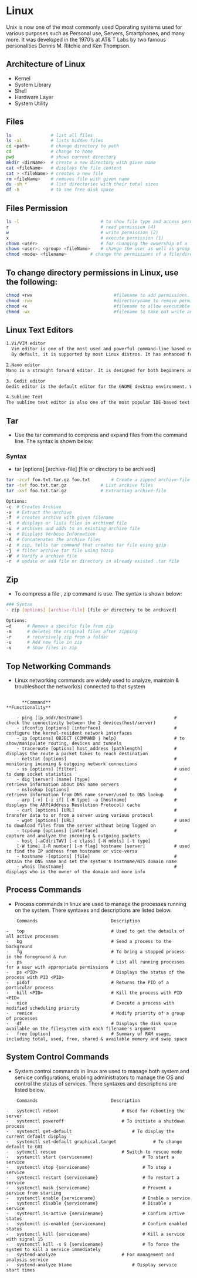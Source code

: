 # Linux 
Unix is now one of the most commonly used Operating systems used for various purposes such as Personal use, Servers, Smartphones, and many more. It was developed in the 1970’s at AT& T Labs by two famous personalities Dennis M. Ritchie and Ken Thompson.

## Architecture of Linux
- Kernel
- System Library
- Shell
- Hardware Layer
- System Utility

## Files
```sh
ls               # list all files
ls -al           # lists hidden files
cd <path>        # change directory to path
cd               # change to home
pwd              # shows current directory
mkdir <dirName>  # create a new directory with given name
cat <fileName>   # displays the file content
cat > <fileName> # creates a new file
rm <fileName>    # removes file with given name
du -sh *         # list directories with their total sizes 
df -h            # to see free disk space

```

## Files Permission
```sh
ls -l                              	# to show file type and access permission
r                                  	# read permission (4)
w                                  	# write permission (2)
x                                  	# execute permission (1)
chown <user>                       	# for changing the ownership of a file/directory
chown <user>: <group> <fileName>   	# change the user as well as group for a file or directory
chmod <mode> <filename>			# change the permissions of a file/directory

```

## To change directory permissions in Linux, use the following:
```sh
chmod +rwx                               #filename to add permissions.
chmod -rwx                               #directoryname to remove permissions.
chmod +x                                 #filename to allow executable permissions.
chmod -wx                                #filename to take out write and executable permissions.
```
## Linux Text Editors 

```sh
1.Vi/VIM editor
  Vim editor is one of the most used and powerful command-line based editor of the Linux system. 
  By default, it is supported by most Linux distros. It has enhanced functionalities of the old Unix Vi editor

2.Nano editor
Nano is a straight forward editor. It is designed for both beginners and advanced users. It has many customization features.

3. Gedit editor
Gedit editor is the default editor for the GNOME desktop environment. When we open a file, it will open with the Gedit editor.

4.Sublime Text
The sublime text editor is also one of the most popular IDE-based text editors. It is used as a development environment tool more than a text editor.

```
## Tar
- Use the tar command to compress and expand files from the command line. The syntax is shown below:

### Syntax
- tar [options] [archive-file] [file or directory to be archived] 

```sh
tar -zcvf foo.txt.tar.gz foo.txt		# Create a zipped archive-file
tar -tvf foo.txt.tar.gz				# List archive files
tar -xvf foo.txt.tar.gz				# Extracting archive-file

Options:
-c 	# Creates Archive 
-x 	# Extract the archive 
-f 	# creates archive with given filename 
-t 	# displays or lists files in archived file 
-u 	# archives and adds to an existing archive file 
-v 	# Displays Verbose Information 
-A 	# Concatenates the archive files 
-z 	# zip, tells tar command that creates tar file using gzip 
-j 	# filter archive tar file using tbzip 
-W 	# Verify a archive file 
-r 	# update or add file or directory in already existed .tar file
```
## Zip
- To compress a file , zip command is use. The syntax is shown below:

```sh
### Syntax
- zip [options] [archive-file] [file or directory to be archived]

Options:
–d      # Remove a specific file from zip
-m      # Deletes the original files after zipping
-r      # recursively zip from a folder
-u      # Add new file in zip
-v      # Show files in zip 
```

## Top Networking Commands
- Linux networking commands are widely used to analyze, maintain & troubleshoot the network(s) connected to that system

```

      **Command**                                                   **Functionality**
    
    - ping [ip_addr/hostname]                                   # check the connectivity between the 2 devices(host/server)
    - ifconfig [options] [interface]                            # configure the kernel-resident network interfaces
    - ip [options] OBJECT {COMMAND | help}                      # to show/manipulate routing, devices and tunnels
    - traceroute [options] host_address [pathlength]            # displays the route a packet takes to reach destination
    - netstat [options]                                         # monitoring incoming & outgoing network connections
    - ss [options] [filter]                                     # used to dump socket statistics  
    - dig [server] [name] [type]                                # retrieve information about DNS name servers
    - nslookup [options]                                        # retrieve information from DNS name server/used to DNS lookup
    - arp [-v] [-i if] [-H type] -a [hostname]                  # displays the ARP(Address Resolution Protocol) cache
    - curl [options] [URL]                                      # transfer data to or from a server using various protocol
    - wget [options] [URL]                                      # used to download files from the server without being logged on
    - tcpdump [options] [interface]                             # capture and analyze the incoming & outgoing packets
    - host [-aCdlriTWV] [-c class] [-N ndots] [-t type] 
    [-W time] [-R number] [-m flag] hostname [server]           # used to find the IP address from hostname or vice-versa
    - hostname -[options] [file]                                # obtain the DNS name and set the system's hostname/NIS domain name
    - whois [hostname]                                          # displays who is the owner of the domain and more info

```



## Process Commands
- Process commands in linux are used to manage the processes running on the system. There syntaxes and descriptions are listed below.

```
	Commands 							Description

-	top 								# Used to get the details of all active processes
- 	bg 									# Send a process to the background
-	fg 									# To bring a stopped process in the foreground & run  
-	ps 									# List all running processes for a user with appropriate permissions
-	ps <PID> 							# Displays the status of the process with PID <PID> 
-	pidof 								# Returns the PID of a particular process
-	kill <PID> 							# Kill the process with PID <PID>
-	nice 								# Execute a process with modified scheduling priority
-	renice 								# Modify priority of a group of processes
-	df 									# Displays the disk space available on the filesystem with each filename's argument
-	free [option]						# Summary of RAM usage, including total, used, free, shared & available memory and swap space
```

## System Control Commands
- System control commands in linux are used to manage both system and service configurations, enabling administrators to manage the OS and control the status of services. There syntaxes and descriptions are listed below.

```
	Commands 							Description

-	systemctl reboot 						# Used for rebooting the server
- 	systemctl poweroff 						# To initiate a shutdown process
-	systemctl get-default 						# To display the current default display  
-	systemctl set-default graphical.target 				# To change default to GUI
-	sytemctl rescue 						# Switch to rescue mode 
-	systemctl start {servicename} 					# To start a service
-	systemctl stop {servicename} 					# To stop a service
-	systemctl restart {servicename} 				# To restart a service
-	systemctl mask {servicename} 					# Prevent a service from starting 
-	systemctl enable {servicename} 					# Enable a service
-	systemctl disable {servicename}					# Disable a service
-	systemctl is-active {servicename}				# Confirm active status
-	systemctl is-enabled {servicename}				# Confirm enabled status
-	systemctl kill {servicename}					# Kill a service with signal 15
-	systemctl kill -s 9 {servicename}				# To force the system to kill a service immediately
-	systemd-analyze							# For management and analysis service
-	systemd-analyze blame						# Display service start times
```
